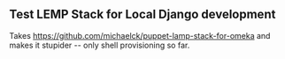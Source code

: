 ## Test LEMP Stack for Local Django development

Takes <https://github.com/michaelck/puppet-lamp-stack-for-omeka> and makes it stupider -- only shell provisioning so far.
